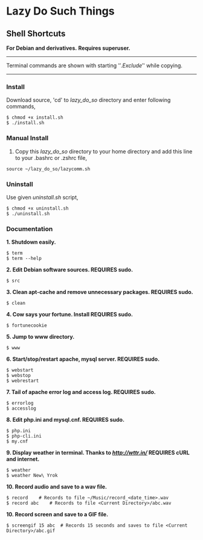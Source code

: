 
# Lazy Do Such Things

## Shell Shortcuts
**For Debian and derivatives.**
**Requires superuser.**

****************************************************************************************
Terminal commands are shown with starting '$'. Exclude '$' while copying.
****************************************************************************************

### Install
Download source, 'cd' to *lazy_do_so* directory and enter following commands,
```shell
$ chmod +x install.sh
$ ./install.sh
```

### Manual Install
1. Copy this *lazy_do_so* directory to your home directory and add this line to your .bashrc or .zshrc file,
```shell
source ~/lazy_do_so/lazycomm.sh
```

### Uninstall
Use given *uninstall.sh* script,
```shell
$ chmod +x uninstall.sh
$ ./uninstall.sh
```

### Documentation

**1. Shutdown easily.**
```shell
$ term
$ term --help
```

**2. Edit Debian software sources. REQUIRES sudo.**
```shell
$ src
```

**3. Clean apt-cache and remove unnecessary packages. REQUIRES sudo.**
```shell
$ clean
```

**4. Cow says your fortune. Install REQUIRES sudo.**
```shell
$ fortunecookie
```

**5. Jump to www directory.**
```shell
$ www
```

**6. Start/stop/restart apache, mysql server. REQUIRES sudo.**
```shell
$ webstart
$ webstop
$ webrestart
```

**7. Tail of apache error log and access log. REQUIRES sudo.**
```shell
$ errorlog
$ accesslog
```

**8. Edit php.ini and mysql.cnf. REQUIRES sudo.**
```shell
$ php.ini
$ php-cli.ini
$ my.cnf
```

**9. Display weather in terminal. Thanks to *http://wttr.in/* REQUIRES cURL and internet.**
```shell
$ weather
$ weather New\ Yrok
```

**10. Record audio and save to a wav file.**
```shell
$ record	# Records to file ~/Music/record_<date_time>.wav
$ record abc	# Records to file <Current Directory>/abc.wav
```

**10. Record screen and save to a GIF file.**
```shell
$ screengif 15 abc	# Records 15 seconds and saves to file <Current Directory>/abc.gif
```

